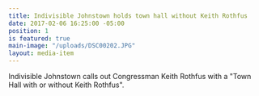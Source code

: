 ```yaml
---
title: Indivisible Johnstown holds town hall without Keith Rothfus
date: 2017-02-06 16:25:00 -05:00
position: 1
is featured: true
main-image: "/uploads/DSC00202.JPG"
layout: media-item
---
```


Indivisible Johnstown calls out Congressman Keith Rothfus with a "Town Hall with or without Keith Rothfus".